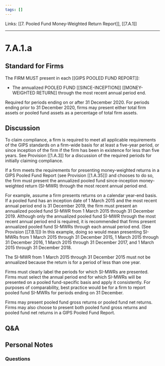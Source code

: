 ```yaml
---
tags: []
---
```

Links: [[7. Pooled Fund Money-Weighted Return Report]], [[7.A.1]]
___
# 7.A.1.a
## Standard for Firms
The FIRM MUST present in each [[GIPS POOLED FUND REPORT]]:
- The annualized POOLED FUND [[SINCE-INCEPTION]] [[MONEY-WEIGHTED RETURN]] through the most recent annual period end.

Required for periods ending on or after 31 December 2020. For periods ending prior to 31 December 2020, firms may present either total firm assets or pooled fund assets as a percentage of total firm assets.
## Discussion
To claim compliance, a firm is required to meet all applicable requirements of the GIPS standards on a firm-wide basis for at least a five-year period, or since inception of the firm if the firm has been in existence for less than five years. See Provision [[1.A.3]] for a discussion of the required periods for initially claiming compliance.

If a firm meets the requirements for presenting money-weighted returns in a GIPS Pooled Fund Report (see Provision [[1.A.35]]) and chooses to do so, the firm must present the annualized pooled fund since-inception money-weighted return (SI-MWR) through the most recent annual period end.

For example, assume a firm presents returns on a calendar year-end basis. If a pooled fund has an inception date of 1 March 2015 and the most recent annual period end is 31 December 2019, the firm must present an annualized pooled fund SI-MWR from 1 March 2015 through 31 December 2019. Although only the annualized pooled fund SI-MWR through the most recent annual period end is required, it is recommended that firms present annualized pooled fund SI-MWRs through each annual period end. (See Provision [[7.B.1]]) In this example, doing so would mean presenting SI-MWRs from 1 March 2015 through 31 December 2015, 1 March 2015 through 31 December 2016, 1 March 2015 through 31 December 2017, and 1 March 2015 through 31 December 2018.

The SI-MWR from 1 March 2015 through 31 December 2015 must not be annualized because the return is for a period of less than one year.

Firms must clearly label the periods for which SI-MWRs are presented. Firms must select the annual period end for which SI-MWRs will be presented on a pooled fund-specific basis and apply it consistently. For purposes of comparability, best practice would be for a firm to report pooled fund SI-MWRs for periods ending on 31 December.

Firms may present pooled fund gross returns or pooled fund net returns. Firms may also choose to present both pooled fund gross returns and pooled fund net returns in a GIPS Pooled Fund Report.
## Q&A

## Personal Notes

### Questions